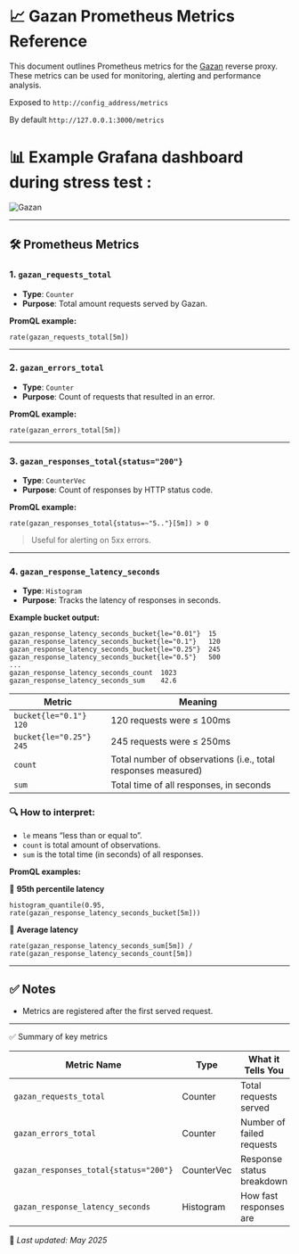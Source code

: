 # 📈 Gazan Prometheus Metrics Reference

This document outlines Prometheus metrics for the [Gazan](https://github.com/sadoyan/gazan) reverse proxy.
These metrics can be used for monitoring, alerting and performance analysis.

Exposed to `http://config_address/metrics`

By default `http://127.0.0.1:3000/metrics`

# 📊 Example Grafana dashboard during stress test :

![Gazan](https://netangels.net/utils/dash.png)

---

## 🛠️ Prometheus Metrics

### 1. `gazan_requests_total`

- **Type**: `Counter`
- **Purpose**: Total amount requests served by Gazan.

**PromQL example:**

```promql
rate(gazan_requests_total[5m])
```

---

### 2. `gazan_errors_total`

- **Type**: `Counter`
- **Purpose**: Count of requests that resulted in an error.

**PromQL example:**

```promql
rate(gazan_errors_total[5m])
```

---

### 3. `gazan_responses_total{status="200"}`

- **Type**: `CounterVec`
- **Purpose**: Count of responses by HTTP status code.

**PromQL example:**

```promql
rate(gazan_responses_total{status=~"5.."}[5m]) > 0
```

> Useful for alerting on 5xx errors.

---

### 4. `gazan_response_latency_seconds`

- **Type**: `Histogram`
- **Purpose**: Tracks the latency of responses in seconds.

**Example bucket output:**

```prometheus
gazan_response_latency_seconds_bucket{le="0.01"}  15
gazan_response_latency_seconds_bucket{le="0.1"}   120
gazan_response_latency_seconds_bucket{le="0.25"}  245
gazan_response_latency_seconds_bucket{le="0.5"}   500
...
gazan_response_latency_seconds_count  1023
gazan_response_latency_seconds_sum    42.6
```

| Metric                  | Meaning                                                       |
|-------------------------|---------------------------------------------------------------|
| `bucket{le="0.1"} 120`  | 120 requests were ≤ 100ms                                     |
| `bucket{le="0.25"} 245` | 245 requests were ≤ 250ms                                     |
| `count`                 | Total number of observations (i.e., total responses measured) |
| `sum`                   | Total time of all responses, in seconds                       |

### 🔍 How to interpret:

- `le` means “less than or equal to”.
- `count` is total amount of observations.
- `sum` is the total time (in seconds) of all responses.

**PromQL examples:**

🔹 **95th percentile latency**

```promql
histogram_quantile(0.95, rate(gazan_response_latency_seconds_bucket[5m]))

```

🔹 **Average latency**

```promql
rate(gazan_response_latency_seconds_sum[5m]) / rate(gazan_response_latency_seconds_count[5m])
```

---

## ✅ Notes

- Metrics are registered after the first served request.

---
✅ Summary of key metrics

| Metric Name                           | Type       | What it Tells You         |
|---------------------------------------|------------|---------------------------|
| `gazan_requests_total`                | Counter    | Total requests served     |
| `gazan_errors_total`                  | Counter    | Number of failed requests |
| `gazan_responses_total{status="200"}` | CounterVec | Response status breakdown |
| `gazan_response_latency_seconds`      | Histogram  | How fast responses are    |

📘 *Last updated: May 2025*
